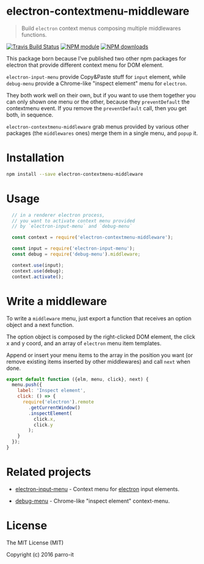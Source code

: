 # electron-contextmenu-middleware

> Build `electron` context menus composing multiple middlewares functions.

[![Travis Build Status](https://img.shields.io/travis/parro-it/electron-contextmenu-middleware.svg)](http://travis-ci.org/parro-it/electron-contextmenu-middleware)
[![NPM module](https://img.shields.io/npm/v/electron-contextmenu-middleware.svg)](https://npmjs.org/package/electron-contextmenu-middleware)
[![NPM downloads](https://img.shields.io/npm/dt/electron-contextmenu-middleware.svg)](https://npmjs.org/package/electron-contextmenu-middleware)

This package born because I've published two other
npm packages for electron that provide different context menu for DOM element.

`electron-input-menu` provide Copy&Paste stuff for `input` element, while `debug-menu` provide a Chrome-like "inspect element" menu for `electron`.

They both work well on their own, but if you want to use them together you can only shown one menu or the other, because they `preventDefault` the contextmenu event. If you remove the `preventDefault` call, then you get both, in sequence.

`electron-contextmenu-middleware` grab menus provided by various other packages (the `middlewares` ones) merge them in a single menu, and `popup` it.


# Installation

```bash
npm install --save electron-contextmenu-middleware
```

# Usage

```js
  // in a renderer electron process,
  // you want to activate context menu provided
  // by `electron-input-menu` and `debug-menu`

  const context = require('electron-contextmenu-middleware');

  const input = require('electron-input-menu');
  const debug = require('debug-menu').middleware;

  context.use(input);
  context.use(debug);
  context.activate();
```

# Write a middleware

To write a `middleware` menu, just export a function
that receives an option object and a next function.

The option object is composed by the right-clicked DOM element, the click x and y coord, and an array of `electron` menu item templates.

Append or insert your menu items to the array in the position you want (or remove existing items inserted by other middlewares) and call `next` when done.


```js
export default function ({elm, menu, click}, next) {
  menu.push({
    label: 'Inspect element',
    click: () => {
      require('electron').remote
        .getCurrentWindow()
        .inspectElement(
          click.x,
          click.y
        );
    }
  });
}
```


# Related projects

* [electron-input-menu](https://github.com/parro-it/electron-input-menu) - Context menu for [electron](https://github.com/atom/electron) input elements.

* [debug-menu](https://github.com/parro-it/debug-menu) - Chrome-like "inspect element" context-menu.


# License

The MIT License (MIT)

Copyright (c) 2016 parro-it
